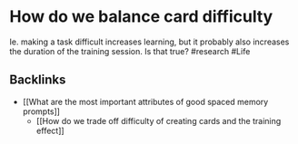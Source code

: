 # How do we balance card difficulty
Ie. making a task difficult increases learning, but it probably also increases the duration of the training session.
Is that true? #research #Life

## Backlinks
* [[What are the most important attributes of good spaced memory prompts]]
	* [[How do we trade off difficulty of creating cards and the training effect]]

<!-- {BearID:D0F2B0C8-9E09-4954-B139-2CA927385FC4-15756-00001303B64012CC} -->
